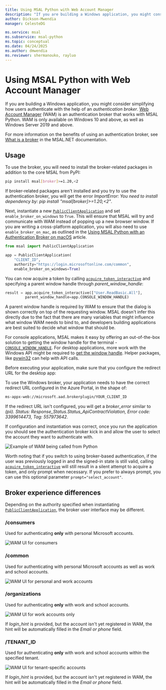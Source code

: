 ```yaml
---
title: Using MSAL Python with Web Account Manager
description: "If you are building a Windows application, you might consider simplifying how users authenticate with the help of an authentication broker - the Web Account Manager."
author: Dickson-Mwendia
manager: CelesteDG

ms.service: msal
ms.subservice: msal-python
ms.topic: conceptual
ms.date: 04/24/2025
ms.author: dmwendia
ms.reviewer: shermanouko, rayluo
---
```


# Using MSAL Python with Web Account Manager

If you are building a Windows application, you might consider simplifying how users authenticate with the help of an *authentication broker*. [Web Account Manager](/windows/uwp/security/web-account-manager) (WAM) is an authentication broker that works with MSAL Python. WAM is only available on Windows 10 and above, as well as Windows Server 2019 and above.

For more information on the benefits of using an authentication broker, see [What is a broker](/entra/msal/dotnet/acquiring-tokens/desktop-mobile/wam#what-is-a-broker) in the MSAL.NET documentation.

## Usage

To use the broker, you will need to install the broker-related packages in addition to the core MSAL from PyPI:

```bash
pip install msal[broker]>=1.20,<2
```

If broker-related packages aren't installed and you try to use the authentication broker, you will get the error *ImportError: You need to install dependency by: pip install "msal[broker]>=1.20,<2"*.

Next, instantiate a new [`PublicClientApplication`](xref:msal.application.PublicClientApplication) and set `enable_broker_on_windows` to `True`. This will ensure that MSAL will try and communicate with WAM instead of popping up a new browser window. If you are writing a cross-platform application, you will also need to use `enable_broker_on_mac`, as outlined in the [Using MSAL Python with an Authentication Broker on macOS](macos-broker.md) article.

```python
from msal import PublicClientApplication

app = PublicClientApplication(
    "CLIENT_ID",
    authority="https://login.microsoftonline.com/common",
    enable_broker_on_windows=True)
```

You can now acquire a token by calling [`acquire_token_interactive`](xref:msal.application.PublicClientApplication.acquire_token_interactive) and specifying a parent window handle through *parent_window_handle*:

```python
result = app.acquire_token_interactive(["User.ReadBasic.All"],
         parent_window_handle=app.CONSOLE_WINDOW_HANDLE)
```

A parent window handle is required by WAM to ensure that the dialog is shown correctly on top of the requesting window. MSAL doesn't infer this directly due to the fact that there are many variables that might influence what window WAM needs to bind to, and developers building applications are best suited to decide what window that should be.

For console applications, MSAL makes it easy by offering an out-of-the-box solution to getting the window handle for the terminal - [`CONSOLE_WINDOW_HANDLE`](xref:msal.application.PublicClientApplication.CONSOLE_WINDOW_HANDLE). For desktop applications, more work with the Windows API might be required to [get the window handle](/windows/apps/develop/ui-input/retrieve-hwnd). Helper packages, like [pywin32](https://pypi.org/project/pywin32/) can help with API calls.

Before executing your application, make sure that you configure the redirect URL for the desktop app:

To use the Windows broker, your application needs to have the correct redirect URL configured in the Azure Portal, in the shape of:

```bash
ms-appx-web://microsoft.aad.brokerplugin/YOUR_CLIENT_ID
```

If the redirect URL isn't configured, you will get a *broker_error* similar to *(pii). Status: Response_Status.Status_ApiContractViolation, Error code: 3399614473, Tag: 557973642*.

If configuration and instantiation was correct, once you run the application you should see the authentication broker kick in and allow the user to select the account they want to authenticate with.

![Example of WAM being called from Python](../media/wam-python.gif)

Worth noting that if you switch to using broker-based authentication, if the user was previously logged in and the signed-in state is still valid, calling [`acquire_token_interactive`](xref:msal.application.PublicClientApplication.acquire_token_interactive) will still result in a silent attempt to acquire a token, and only prompt when necessary. If you prefer to always prompt, you can use this optional parameter `prompt="select_account"`.

## Broker experience differences

Depending on the authority specified when instantiating [`PublicClientApplication`](xref:msal.application.PublicClientApplication), the broker user interface may be different.

### /consumers

Used for authenticating **only** with personal Microsoft accounts.

![WAM UI for consumers](../media/wam-consumers.png)

### /common

Used for authenticating with personal Microsoft accounts as well as work and school accounts.

![WAM UI for personal and work accounts](../media/wam-common.png)

### /organizations

Used for authenticating **only** with work and school accounts.

![WAM UI for work accounts only](../media/wam-organizations.png)

If *login_hint* is provided, but the account isn't yet registered in WAM, the hint will be automatically filled in the *Email or phone* field.

### /TENANT_ID

Used for authenticating **only** with work and school accounts within the specified tenant.

![WAM UI for tenant-specific accounts](../media/wam-tenant-specific.png)

If *login_hint* is provided, but the account isn't yet registered in WAM, the hint will be automatically filled in the *Email or phone* field.
